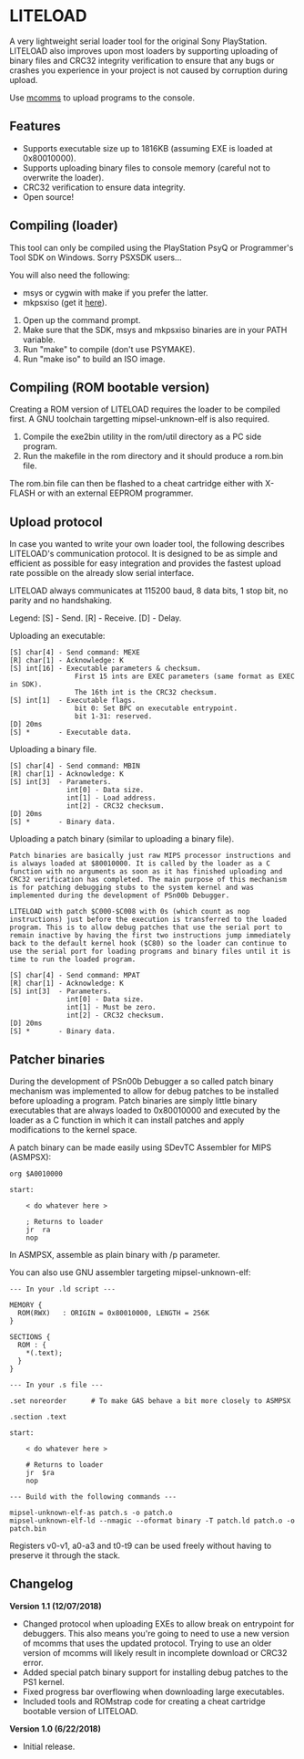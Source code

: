 # LITELOAD
A very lightweight serial loader tool for the original Sony PlayStation. LITELOAD also improves upon most loaders by supporting uploading of binary files and CRC32 integrity verification to ensure that any bugs or crashes you experience in your project is not caused by corruption during upload.

Use [mcomms](https://github.com/Lameguy64/mcomms) to upload programs to the console.


## Features
* Supports executable size up to 1816KB (assuming EXE is loaded at 0x80010000).
* Supports uploading binary files to console memory (careful not to overwrite the loader).
* CRC32 verification to ensure data integrity.
* Open source!


## Compiling (loader)
This tool can only be compiled using the PlayStation PsyQ or Programmer's Tool SDK on Windows. Sorry PSXSDK users...

You will also need the following:
* msys or cygwin with make if you prefer the latter.
* mkpsxiso (get it [here](https://github.com/Lameguy64/mkpsxiso)).

1. Open up the command prompt.
2. Make sure that the SDK, msys and mkpsxiso binaries are in your PATH variable.
3. Run "make" to compile (don't use PSYMAKE).
4. Run "make iso" to build an ISO image.


## Compiling (ROM bootable version)
Creating a ROM version of LITELOAD requires the loader to be compiled first. A GNU toolchain targetting mipsel-unknown-elf is also required.

1. Compile the exe2bin utility in the rom/util directory as a PC side program.
2. Run the makefile in the rom directory and it should produce a rom.bin file.

The rom.bin file can then be flashed to a cheat cartridge either with X-FLASH or with an external EEPROM programmer.


## Upload protocol
In case you wanted to write your own loader tool, the following describes LITELOAD's communication protocol. It is designed to be as simple and efficient as possible for easy integration and provides the fastest upload rate possible on the already slow serial interface.

LITELOAD always communicates at 115200 baud, 8 data bits, 1 stop bit, no parity and no handshaking.

Legend:
	[S] - Send.
	[R] - Receive.
	[D] - Delay.

Uploading an executable:

	[S] char[4] - Send command: MEXE
	[R] char[1] - Acknowledge: K
	[S] int[16] - Executable parameters & checksum.
					First 15 ints are EXEC parameters (same format as EXEC in SDK).
					The 16th int is the CRC32 checksum.
	[S] int[1]	- Executable flags.
					bit 0: Set BPC on executable entrypoint.
					bit 1-31: reserved.
	[D] 20ms
	[S] *       - Executable data.
	
Uploading a binary file.

	[S] char[4] - Send command: MBIN
	[R] char[1] - Acknowledge: K
	[S] int[3]  - Parameters.
				  int[0] - Data size.
				  int[1] - Load address.
				  int[2] - CRC32 checksum.
	[D] 20ms
	[S] *       - Binary data.
	
Uploading a patch binary (similar to uploading a binary file).

	Patch binaries are basically just raw MIPS processor instructions and is always loaded at $80010000. It is called by the loader as a C function with no arguments as soon as it has finished uploading and CRC32 verification has completed. The main purpose of this mechanism is for patching debugging stubs to the system kernel and was implemented during the development of PSn00b Debugger.
	
	LITELOAD with patch $C000-$C008 with 0s (which count as nop instructions) just before the execution is transferred to the loaded program. This is to allow debug patches that use the serial port to remain inactive by having the first two instructions jump immediately back to the default kernel hook ($C80) so the loader can continue to use the serial port for loading programs and binary files until it is time to run the loaded program.

	[S] char[4] - Send command: MPAT
	[R] char[1] - Acknowledge: K
	[S] int[3]  - Parameters.
				  int[0] - Data size.
				  int[1] - Must be zero.
				  int[2] - CRC32 checksum.
	[D] 20ms
	[S] *       - Binary data.

	
## Patcher binaries
During the development of PSn00b Debugger a so called patch binary mechanism was implemented to allow for debug patches to be installed before uploading a program. Patch binaries are simply little binary executables that are always loaded to 0x80010000 and executed by the loader as a C function in which it can install patches and apply modifications to the kernel space.

A patch binary can be made easily using SDevTC Assembler for MIPS (ASMPSX):
```
org $A0010000

start:

	< do whatever here >
	
	; Returns to loader
	jr	ra
	nop
```
In ASMPSX, assemble as plain binary with /p parameter.

You can also use GNU assembler targeting mipsel-unknown-elf:
```
--- In your .ld script ---

MEMORY {
  ROM(RWX)   : ORIGIN = 0x80010000, LENGTH = 256K
}

SECTIONS {
  ROM : {
    *(.text);
  }
}

--- In your .s file ---

.set noreorder		# To make GAS behave a bit more closely to ASMPSX

.section .text

start:

	< do whatever here >
	
	# Returns to loader
	jr	$ra
	nop
	
--- Build with the following commands ---

mipsel-unknown-elf-as patch.s -o patch.o
mipsel-unknown-elf-ld --nmagic --oformat binary -T patch.ld patch.o -o patch.bin

```
Registers v0-v1, a0-a3 and t0-t9 can be used freely without having to preserve it through the stack.


## Changelog

**Version 1.1 (12/07/2018)**
* Changed protocol when uploading EXEs to allow break on entrypoint for debuggers. This also means you're going to need to use a new version of mcomms that uses the updated protocol. Trying to use an older version of mcomms will likely result in incomplete download or CRC32 error.
* Added special patch binary support for installing debug patches to the PS1 kernel.
* Fixed progress bar overflowing when downloading large executables.
* Included tools and ROMstrap code for creating a cheat cartridge bootable version of LITELOAD.

**Version 1.0 (6/22/2018)**
* Initial release.
